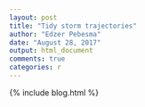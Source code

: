 ```yaml
---
layout: post
title: "Tidy storm trajectories"
author: "Edzer Pebesma"
date: "August 28, 2017"
output: html_document
comments: true
categories: r
---
```

{% include blog.html %}
